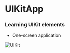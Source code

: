 # UIKitApp
### Learning UIKit elements
* One-screen application

![UIKit](https://user-images.githubusercontent.com/100304243/158062570-8a098978-88b9-4be4-96bc-49328ba25e3b.png)
